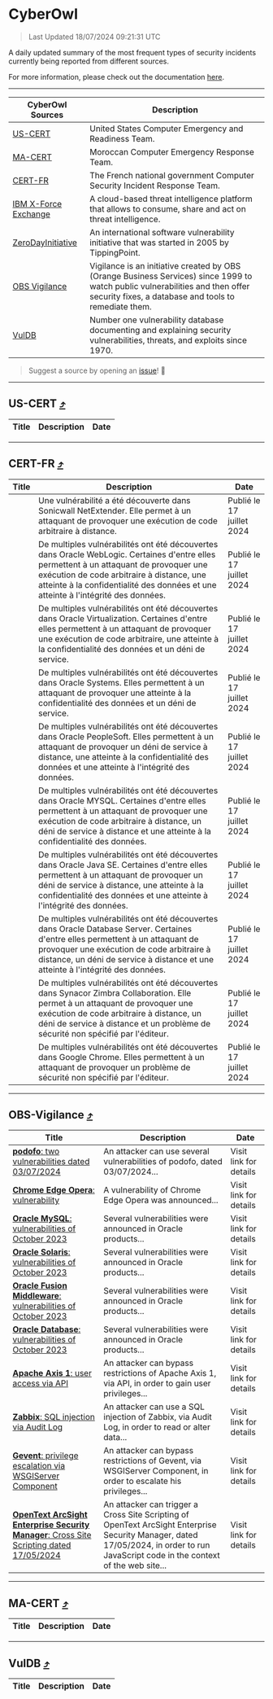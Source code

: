 
 <div id='top'></div>

# CyberOwl

 > Last Updated 18/07/2024 09:21:31 UTC
 
 A daily updated summary of the most frequent types of security incidents currently being reported from different sources.
 
 For more information, please check out the documentation [here](./docs/README.md).
 
 ---
 |CyberOwl Sources|Description|
 |---|---|
 |[US-CERT](#us-cert-arrow_heading_up)|United States Computer Emergency and Readiness Team.|
 |[MA-CERT](#ma-cert-arrow_heading_up)|Moroccan Computer Emergency Response Team.|
 |[CERT-FR](#cert-fr-arrow_heading_up)|The French national government Computer Security Incident Response Team.|
 |[IBM X-Force Exchange](#ibmcloud-arrow_heading_up)|A cloud-based threat intelligence platform that allows to consume, share and act on threat intelligence.|
 |[ZeroDayInitiative](#zerodayinitiative-arrow_heading_up)|An international software vulnerability initiative that was started in 2005 by TippingPoint.|
 |[OBS Vigilance](#obs-vigilance-arrow_heading_up)|Vigilance is an initiative created by OBS (Orange Business Services) since 1999 to watch public vulnerabilities and then offer security fixes, a database and tools to remediate them.|
 |[VulDB](#vuldb-arrow_heading_up)|Number one vulnerability database documenting and explaining security vulnerabilities, threats, and exploits since 1970.|
 
 > Suggest a source by opening an [issue](https://github.com/karimhabush/cyberowl/issues)! :raised_hands:
 ---

## US-CERT [:arrow_heading_up:](#cyberowl)

 |Title|Description|Date|
 |---|---|---|
 
 ---

## CERT-FR [:arrow_heading_up:](#cyberowl)

 |Title|Description|Date|
 |---|---|---|
 |[](https://www.cert.ssi.gouv.fr/avis/CERTFR-2024-AVI-0600/)|Une vulnérabilité a été découverte dans Sonicwall NetExtender. Elle permet à un attaquant de provoquer une exécution de code arbitraire à distance.|Publié le 17 juillet 2024|
 |[](https://www.cert.ssi.gouv.fr/avis/CERTFR-2024-AVI-0599/)|De multiples vulnérabilités ont été découvertes dans Oracle WebLogic. Certaines d'entre elles permettent à un attaquant de provoquer une exécution de code arbitraire à distance, une atteinte à la confidentialité des données et une atteinte à l'intégrité des données.|Publié le 17 juillet 2024|
 |[](https://www.cert.ssi.gouv.fr/avis/CERTFR-2024-AVI-0598/)|De multiples vulnérabilités ont été découvertes dans Oracle Virtualization. Certaines d'entre elles permettent à un attaquant de provoquer une exécution de code arbitraire, une atteinte à la confidentialité des données et un déni de service.|Publié le 17 juillet 2024|
 |[](https://www.cert.ssi.gouv.fr/avis/CERTFR-2024-AVI-0597/)|De multiples vulnérabilités ont été découvertes dans Oracle Systems. Elles permettent à un attaquant de provoquer une atteinte à la confidentialité des données et un déni de service.|Publié le 17 juillet 2024|
 |[](https://www.cert.ssi.gouv.fr/avis/CERTFR-2024-AVI-0596/)|De multiples vulnérabilités ont été découvertes dans Oracle PeopleSoft. Elles permettent à un attaquant de provoquer un déni de service à distance, une atteinte à la confidentialité des données et une atteinte à l'intégrité des données.|Publié le 17 juillet 2024|
 |[](https://www.cert.ssi.gouv.fr/avis/CERTFR-2024-AVI-0595/)|De multiples vulnérabilités ont été découvertes dans Oracle MYSQL. Certaines d'entre elles permettent à un attaquant de provoquer une exécution de code arbitraire à distance, un déni de service à distance et une atteinte à la confidentialité des données.|Publié le 17 juillet 2024|
 |[](https://www.cert.ssi.gouv.fr/avis/CERTFR-2024-AVI-0594/)|De multiples vulnérabilités ont été découvertes dans Oracle Java SE. Certaines d'entre elles permettent à un attaquant de provoquer un déni de service à distance, une atteinte à la confidentialité des données et une atteinte à l'intégrité des données.|Publié le 17 juillet 2024|
 |[](https://www.cert.ssi.gouv.fr/avis/CERTFR-2024-AVI-0593/)|De multiples vulnérabilités ont été découvertes dans Oracle Database Server. Certaines d'entre elles permettent à un attaquant de provoquer une exécution de code arbitraire à distance, un déni de service à distance et une atteinte à l'intégrité des données.|Publié le 17 juillet 2024|
 |[](https://www.cert.ssi.gouv.fr/avis/CERTFR-2024-AVI-0592/)|De multiples vulnérabilités ont été découvertes dans Synacor Zimbra Collaboration. Elle permet à un attaquant de provoquer une exécution de code arbitraire à distance, un déni de service à distance et un problème de sécurité non spécifié par l'éditeur.|Publié le 17 juillet 2024|
 |[](https://www.cert.ssi.gouv.fr/avis/CERTFR-2024-AVI-0591/)|De multiples vulnérabilités ont été découvertes dans Google Chrome. Elles permettent à un attaquant de provoquer un problème de sécurité non spécifié par l'éditeur.|Publié le 17 juillet 2024|
 
 ---

## OBS-Vigilance [:arrow_heading_up:](#cyberowl)

 |Title|Description|Date|
 |---|---|---|
 |[<a href="https://vigilance.fr/vulnerability/podofo-two-vulnerabilities-dated-03-07-2024-44656" class="noirorange"><b>podofo</b>: two vulnerabilities dated 03/07/2024</a>](https://vigilance.fr/vulnerability/podofo-two-vulnerabilities-dated-03-07-2024-44656)|An attacker can use several vulnerabilities of podofo, dated 03/07/2024...|Visit link for details|
 |[<a href="https://vigilance.fr/vulnerability/Chrome-Edge-Opera-vulnerability-42655" class="noirorange"><b>Chrome  Edge  Opera</b>: vulnerability</a>](https://vigilance.fr/vulnerability/Chrome-Edge-Opera-vulnerability-42655)|A vulnerability of Chrome  Edge  Opera was announced...|Visit link for details|
 |[<a href="https://vigilance.fr/vulnerability/Oracle-MySQL-vulnerabilities-of-October-2023-42653" class="noirorange"><b>Oracle MySQL</b>: vulnerabilities of October 2023</a>](https://vigilance.fr/vulnerability/Oracle-MySQL-vulnerabilities-of-October-2023-42653)|Several vulnerabilities were announced in Oracle products...|Visit link for details|
 |[<a href="https://vigilance.fr/vulnerability/Oracle-Solaris-vulnerabilities-of-October-2023-42651" class="noirorange"><b>Oracle Solaris</b>: vulnerabilities of October 2023</a>](https://vigilance.fr/vulnerability/Oracle-Solaris-vulnerabilities-of-October-2023-42651)|Several vulnerabilities were announced in Oracle products...|Visit link for details|
 |[<a href="https://vigilance.fr/vulnerability/Oracle-Fusion-Middleware-vulnerabilities-of-October-2023-42650" class="noirorange"><b>Oracle Fusion Middleware</b>: vulnerabilities of October 2023</a>](https://vigilance.fr/vulnerability/Oracle-Fusion-Middleware-vulnerabilities-of-October-2023-42650)|Several vulnerabilities were announced in Oracle products...|Visit link for details|
 |[<a href="https://vigilance.fr/vulnerability/Oracle-Database-vulnerabilities-of-October-2023-42645" class="noirorange"><b>Oracle Database</b>: vulnerabilities of October 2023</a>](https://vigilance.fr/vulnerability/Oracle-Database-vulnerabilities-of-October-2023-42645)|Several vulnerabilities were announced in Oracle products...|Visit link for details|
 |[<a href="https://vigilance.fr/vulnerability/Apache-Axis-1-user-access-via-API-42642" class="noirorange"><b>Apache Axis 1</b>: user access via API</a>](https://vigilance.fr/vulnerability/Apache-Axis-1-user-access-via-API-42642)|An attacker can bypass restrictions of Apache Axis 1, via API, in order to gain user privileges...|Visit link for details|
 |[<a href="https://vigilance.fr/vulnerability/Zabbix-SQL-injection-via-Audit-Log-44338" class="noirorange"><b>Zabbix</b>: SQL injection via Audit Log</a>](https://vigilance.fr/vulnerability/Zabbix-SQL-injection-via-Audit-Log-44338)|An attacker can use a SQL injection of Zabbix, via Audit Log, in order to read or alter data...|Visit link for details|
 |[<a href="https://vigilance.fr/vulnerability/Gevent-privilege-escalation-via-WSGIServer-Component-42641" class="noirorange"><b>Gevent</b>: privilege escalation via WSGIServer Component</a>](https://vigilance.fr/vulnerability/Gevent-privilege-escalation-via-WSGIServer-Component-42641)|An attacker can bypass restrictions of Gevent, via WSGIServer Component, in order to escalate his privileges...|Visit link for details|
 |[<a href="https://vigilance.fr/vulnerability/OpenText-ArcSight-Enterprise-Security-Manager-Cross-Site-Scripting-dated-17-05-2024-44337" class="noirorange"><b>OpenText ArcSight Enterprise Security Manager</b>: Cross Site Scripting dated 17/05/2024</a>](https://vigilance.fr/vulnerability/OpenText-ArcSight-Enterprise-Security-Manager-Cross-Site-Scripting-dated-17-05-2024-44337)|An attacker can trigger a Cross Site Scripting of OpenText ArcSight Enterprise Security Manager, dated 17/05/2024, in order to run JavaScript code in the context of the web site...|Visit link for details|
 
 ---

## MA-CERT [:arrow_heading_up:](#cyberowl)

 |Title|Description|Date|
 |---|---|---|
 
 ---

## VulDB [:arrow_heading_up:](#cyberowl)

 |Title|Description|Date|
 |---|---|---|
 